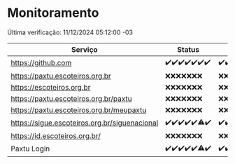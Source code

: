# Monitoramento

Última verificação: 11/12/2024 05:12:00 -03

|Serviço|Status|Últimas 24h|
|---|---|---|
|https://github.com|<span title="2024-12-04: OK=23">✔️</span><span title="2024-12-05: OK=23">✔️</span><span title="2024-12-06: OK=23">✔️</span><span title="2024-12-07: OK=23">✔️</span><span title="2024-12-08: OK=23">✔️</span><span title="2024-12-09: OK=23">✔️</span><span title="2024-12-10: OK=7">✔️</span>|<span title="10/12/2024 05:12:00 -03 : 200">✔️</span><span title="10/12/2024 06:10:00 -03 : 200">✔️</span><span title="10/12/2024 07:10:00 -03 : 200">✔️</span><span title="10/12/2024 08:08:00 -03 : 200">✔️</span><span title="10/12/2024 09:17:00 -03 : 200">✔️</span><span title="10/12/2024 10:21:00 -03 : 200">✔️</span><span title="10/12/2024 11:09:00 -03 : 200">✔️</span><span title="10/12/2024 12:09:00 -03 : 200">✔️</span><span title="10/12/2024 13:11:00 -03 : 200">✔️</span><span title="10/12/2024 14:08:00 -03 : 200">✔️</span><span title="10/12/2024 15:12:00 -03 : 200">✔️</span><span title="10/12/2024 16:07:00 -03 : 200">✔️</span><span title="10/12/2024 17:10:00 -03 : 200">✔️</span><span title="10/12/2024 18:08:00 -03 : 200">✔️</span><span title="10/12/2024 19:08:00 -03 : 200">✔️</span><span title="10/12/2024 20:08:00 -03 : 200">✔️</span><span title="10/12/2024 21:44:00 -03 : 200">✔️</span><span title="10/12/2024 23:21:00 -03 : 200">✔️</span><span title="11/12/2024 00:26:00 -03 : 200">✔️</span><span title="11/12/2024 01:11:00 -03 : 200">✔️</span><span title="11/12/2024 02:09:00 -03 : 200">✔️</span><span title="11/12/2024 03:13:00 -03 : 200">✔️</span><span title="11/12/2024 04:09:00 -03 : 200">✔️</span><span title="11/12/2024 05:12:00 -03 : 200">✔️</span>|
|https://paxtu.escoteiros.org.br|<span title="2024-12-04: Falhas=23">❌</span><span title="2024-12-05: Falhas=23">❌</span><span title="2024-12-06: Falhas=23">❌</span><span title="2024-12-07: Falhas=23">❌</span><span title="2024-12-08: Falhas=23">❌</span><span title="2024-12-09: Falhas=23">❌</span><span title="2024-12-10: Falhas=7">❌</span>|<span title="10/12/2024 05:12:00 -03 : 403">❌</span><span title="10/12/2024 06:10:00 -03 : 403">❌</span><span title="10/12/2024 07:10:00 -03 : 403">❌</span><span title="10/12/2024 08:08:00 -03 : 403">❌</span><span title="10/12/2024 09:17:00 -03 : 403">❌</span><span title="10/12/2024 10:21:00 -03 : 403">❌</span><span title="10/12/2024 11:09:00 -03 : 403">❌</span><span title="10/12/2024 12:09:00 -03 : 403">❌</span><span title="10/12/2024 13:11:00 -03 : 403">❌</span><span title="10/12/2024 14:08:00 -03 : 403">❌</span><span title="10/12/2024 15:12:00 -03 : 403">❌</span><span title="10/12/2024 16:07:00 -03 : 403">❌</span><span title="10/12/2024 17:10:00 -03 : 403">❌</span><span title="10/12/2024 18:08:00 -03 : 403">❌</span><span title="10/12/2024 19:08:00 -03 : 403">❌</span><span title="10/12/2024 20:08:00 -03 : 403">❌</span><span title="10/12/2024 21:44:00 -03 : 403">❌</span><span title="10/12/2024 23:21:00 -03 : 403">❌</span><span title="11/12/2024 00:26:00 -03 : 403">❌</span><span title="11/12/2024 01:11:00 -03 : 403">❌</span><span title="11/12/2024 02:09:00 -03 : 403">❌</span><span title="11/12/2024 03:13:00 -03 : 403">❌</span><span title="11/12/2024 04:09:00 -03 : 403">❌</span><span title="11/12/2024 05:12:00 -03 : 403">❌</span>|
|https://escoteiros.org.br|<span title="2024-12-04: Falhas=23">❌</span><span title="2024-12-05: Falhas=23">❌</span><span title="2024-12-06: Falhas=23">❌</span><span title="2024-12-07: Falhas=23">❌</span><span title="2024-12-08: Falhas=23">❌</span><span title="2024-12-09: Falhas=23">❌</span><span title="2024-12-10: Falhas=7">❌</span>|<span title="10/12/2024 05:12:00 -03 : 403">❌</span><span title="10/12/2024 06:10:00 -03 : 403">❌</span><span title="10/12/2024 07:10:00 -03 : 403">❌</span><span title="10/12/2024 08:08:00 -03 : 403">❌</span><span title="10/12/2024 09:17:00 -03 : 403">❌</span><span title="10/12/2024 10:21:00 -03 : 403">❌</span><span title="10/12/2024 11:09:00 -03 : 403">❌</span><span title="10/12/2024 12:09:00 -03 : 403">❌</span><span title="10/12/2024 13:11:00 -03 : 403">❌</span><span title="10/12/2024 14:08:00 -03 : 403">❌</span><span title="10/12/2024 15:12:00 -03 : 403">❌</span><span title="10/12/2024 16:07:00 -03 : 403">❌</span><span title="10/12/2024 17:10:00 -03 : 403">❌</span><span title="10/12/2024 18:08:00 -03 : 403">❌</span><span title="10/12/2024 19:08:00 -03 : 403">❌</span><span title="10/12/2024 20:08:00 -03 : 403">❌</span><span title="10/12/2024 21:44:00 -03 : 403">❌</span><span title="10/12/2024 23:21:00 -03 : 403">❌</span><span title="11/12/2024 00:26:00 -03 : 403">❌</span><span title="11/12/2024 01:11:00 -03 : 403">❌</span><span title="11/12/2024 02:09:00 -03 : 403">❌</span><span title="11/12/2024 03:13:00 -03 : 403">❌</span><span title="11/12/2024 04:09:00 -03 : 403">❌</span><span title="11/12/2024 05:12:00 -03 : 403">❌</span>|
|https://paxtu.escoteiros.org.br/paxtu|<span title="2024-12-04: Falhas=23">❌</span><span title="2024-12-05: Falhas=23">❌</span><span title="2024-12-06: Falhas=23">❌</span><span title="2024-12-07: Falhas=23">❌</span><span title="2024-12-08: Falhas=23">❌</span><span title="2024-12-09: Falhas=23">❌</span><span title="2024-12-10: Falhas=7">❌</span>|<span title="10/12/2024 05:12:00 -03 : 403">❌</span><span title="10/12/2024 06:10:00 -03 : 403">❌</span><span title="10/12/2024 07:10:00 -03 : 403">❌</span><span title="10/12/2024 08:08:00 -03 : 403">❌</span><span title="10/12/2024 09:17:00 -03 : 403">❌</span><span title="10/12/2024 10:21:00 -03 : 403">❌</span><span title="10/12/2024 11:09:00 -03 : 403">❌</span><span title="10/12/2024 12:09:00 -03 : 403">❌</span><span title="10/12/2024 13:11:00 -03 : 403">❌</span><span title="10/12/2024 14:08:00 -03 : 403">❌</span><span title="10/12/2024 15:12:00 -03 : 403">❌</span><span title="10/12/2024 16:07:00 -03 : 403">❌</span><span title="10/12/2024 17:10:00 -03 : 403">❌</span><span title="10/12/2024 18:08:00 -03 : 403">❌</span><span title="10/12/2024 19:08:00 -03 : 403">❌</span><span title="10/12/2024 20:08:00 -03 : 403">❌</span><span title="10/12/2024 21:44:00 -03 : 403">❌</span><span title="10/12/2024 23:21:00 -03 : 403">❌</span><span title="11/12/2024 00:26:00 -03 : 403">❌</span><span title="11/12/2024 01:11:00 -03 : 403">❌</span><span title="11/12/2024 02:09:00 -03 : 403">❌</span><span title="11/12/2024 03:13:00 -03 : 403">❌</span><span title="11/12/2024 04:09:00 -03 : 403">❌</span><span title="11/12/2024 05:12:00 -03 : 403">❌</span>|
|https://paxtu.escoteiros.org.br/meupaxtu|<span title="2024-12-04: Falhas=23">❌</span><span title="2024-12-05: Falhas=23">❌</span><span title="2024-12-06: Falhas=23">❌</span><span title="2024-12-07: Falhas=23">❌</span><span title="2024-12-08: Falhas=23">❌</span><span title="2024-12-09: Falhas=23">❌</span><span title="2024-12-10: Falhas=7">❌</span>|<span title="10/12/2024 05:12:00 -03 : 403">❌</span><span title="10/12/2024 06:10:00 -03 : 403">❌</span><span title="10/12/2024 07:10:00 -03 : 403">❌</span><span title="10/12/2024 08:08:00 -03 : 403">❌</span><span title="10/12/2024 09:17:00 -03 : 403">❌</span><span title="10/12/2024 10:21:00 -03 : 403">❌</span><span title="10/12/2024 11:09:00 -03 : 403">❌</span><span title="10/12/2024 12:09:00 -03 : 403">❌</span><span title="10/12/2024 13:11:00 -03 : 403">❌</span><span title="10/12/2024 14:08:00 -03 : 403">❌</span><span title="10/12/2024 15:12:00 -03 : 403">❌</span><span title="10/12/2024 16:07:00 -03 : 403">❌</span><span title="10/12/2024 17:10:00 -03 : 403">❌</span><span title="10/12/2024 18:08:00 -03 : 403">❌</span><span title="10/12/2024 19:08:00 -03 : 403">❌</span><span title="10/12/2024 20:08:00 -03 : 403">❌</span><span title="10/12/2024 21:44:00 -03 : 403">❌</span><span title="10/12/2024 23:21:00 -03 : 403">❌</span><span title="11/12/2024 00:26:00 -03 : 403">❌</span><span title="11/12/2024 01:11:00 -03 : 403">❌</span><span title="11/12/2024 02:09:00 -03 : 403">❌</span><span title="11/12/2024 03:13:00 -03 : 403">❌</span><span title="11/12/2024 04:09:00 -03 : 403">❌</span><span title="11/12/2024 05:12:00 -03 : 403">❌</span>|
|https://sigue.escoteiros.org.br/siguenacional|<span title="2024-12-04: OK=23">✔️</span><span title="2024-12-05: OK=23">✔️</span><span title="2024-12-06: OK=23">✔️</span><span title="2024-12-07: OK=23">✔️</span><span title="2024-12-08: OK=23">✔️</span><span title="2024-12-09: OK=21, Falhas=2">⚠️</span><span title="2024-12-10: OK=7">✔️</span>|<span title="10/12/2024 05:12:00 -03 : 200">✔️</span><span title="10/12/2024 06:10:00 -03 : 200">✔️</span><span title="10/12/2024 07:10:00 -03 : 200">✔️</span><span title="10/12/2024 08:08:00 -03 : 200">✔️</span><span title="10/12/2024 09:17:00 -03 : 200">✔️</span><span title="10/12/2024 10:21:00 -03 : 0">❌</span><span title="10/12/2024 11:09:00 -03 : 200">✔️</span><span title="10/12/2024 12:09:00 -03 : 200">✔️</span><span title="10/12/2024 13:11:00 -03 : 200">✔️</span><span title="10/12/2024 14:08:00 -03 : 200">✔️</span><span title="10/12/2024 15:12:00 -03 : 200">✔️</span><span title="10/12/2024 16:07:00 -03 : 200">✔️</span><span title="10/12/2024 17:10:00 -03 : 200">✔️</span><span title="10/12/2024 18:08:00 -03 : 200">✔️</span><span title="10/12/2024 19:08:00 -03 : 200">✔️</span><span title="10/12/2024 20:08:00 -03 : 200">✔️</span><span title="10/12/2024 21:44:00 -03 : 200">✔️</span><span title="10/12/2024 23:21:00 -03 : 200">✔️</span><span title="11/12/2024 00:26:00 -03 : 200">✔️</span><span title="11/12/2024 01:11:00 -03 : 200">✔️</span><span title="11/12/2024 02:09:00 -03 : 200">✔️</span><span title="11/12/2024 03:13:00 -03 : 200">✔️</span><span title="11/12/2024 04:09:00 -03 : 200">✔️</span><span title="11/12/2024 05:12:00 -03 : 200">✔️</span>|
|https://id.escoteiros.org.br/|<span title="2024-12-04: Falhas=23">❌</span><span title="2024-12-05: Falhas=23">❌</span><span title="2024-12-06: Falhas=23">❌</span><span title="2024-12-07: Falhas=23">❌</span><span title="2024-12-08: Falhas=23">❌</span><span title="2024-12-09: Falhas=23">❌</span><span title="2024-12-10: Falhas=7">❌</span>|<span title="10/12/2024 05:12:00 -03 : 403">❌</span><span title="10/12/2024 06:10:00 -03 : 403">❌</span><span title="10/12/2024 07:10:00 -03 : 403">❌</span><span title="10/12/2024 08:08:00 -03 : 403">❌</span><span title="10/12/2024 09:17:00 -03 : 403">❌</span><span title="10/12/2024 10:21:00 -03 : 403">❌</span><span title="10/12/2024 11:09:00 -03 : 403">❌</span><span title="10/12/2024 12:09:00 -03 : 403">❌</span><span title="10/12/2024 13:11:00 -03 : 403">❌</span><span title="10/12/2024 14:08:00 -03 : 403">❌</span><span title="10/12/2024 15:12:00 -03 : 403">❌</span><span title="10/12/2024 16:07:00 -03 : 403">❌</span><span title="10/12/2024 17:10:00 -03 : 403">❌</span><span title="10/12/2024 18:08:00 -03 : 403">❌</span><span title="10/12/2024 19:08:00 -03 : 403">❌</span><span title="10/12/2024 20:08:00 -03 : 403">❌</span><span title="10/12/2024 21:44:00 -03 : 403">❌</span><span title="10/12/2024 23:21:00 -03 : 403">❌</span><span title="11/12/2024 00:26:00 -03 : 403">❌</span><span title="11/12/2024 01:11:00 -03 : 403">❌</span><span title="11/12/2024 02:09:00 -03 : 403">❌</span><span title="11/12/2024 03:13:00 -03 : 403">❌</span><span title="11/12/2024 04:09:00 -03 : 403">❌</span><span title="11/12/2024 05:12:00 -03 : 403">❌</span>|
|Paxtu Login|<span title="2024-12-04: OK=23">✔️</span><span title="2024-12-05: OK=23">✔️</span><span title="2024-12-06: OK=23">✔️</span><span title="2024-12-07: OK=23">✔️</span><span title="2024-12-08: OK=23">✔️</span><span title="2024-12-09: OK=22, Falhas=1">⚠️</span><span title="2024-12-10: OK=7">✔️</span>|<span title="10/12/2024 05:12:00 -03 : 200">✔️</span><span title="10/12/2024 06:10:00 -03 : 200">✔️</span><span title="10/12/2024 07:10:00 -03 : 200">✔️</span><span title="10/12/2024 08:08:00 -03 : 200">✔️</span><span title="10/12/2024 09:17:00 -03 : 200">✔️</span><span title="10/12/2024 10:21:00 -03 : 504">❌</span><span title="10/12/2024 11:09:00 -03 : 200">✔️</span><span title="10/12/2024 12:09:00 -03 : 200">✔️</span><span title="10/12/2024 13:11:00 -03 : 200">✔️</span><span title="10/12/2024 14:08:00 -03 : 200">✔️</span><span title="10/12/2024 15:12:00 -03 : 200">✔️</span><span title="10/12/2024 16:07:00 -03 : 200">✔️</span><span title="10/12/2024 17:10:00 -03 : 200">✔️</span><span title="10/12/2024 18:08:00 -03 : 200">✔️</span><span title="10/12/2024 19:08:00 -03 : 200">✔️</span><span title="10/12/2024 20:08:00 -03 : 200">✔️</span><span title="10/12/2024 21:44:00 -03 : 200">✔️</span><span title="10/12/2024 23:21:00 -03 : 200">✔️</span><span title="11/12/2024 00:26:00 -03 : 200">✔️</span><span title="11/12/2024 01:11:00 -03 : 200">✔️</span><span title="11/12/2024 02:09:00 -03 : 200">✔️</span><span title="11/12/2024 03:13:00 -03 : 200">✔️</span><span title="11/12/2024 04:09:00 -03 : 200">✔️</span><span title="11/12/2024 05:12:00 -03 : 200">✔️</span>|
